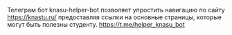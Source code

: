 Телеграм бот knasu-helper-bot позволяет упростить навигацию по сайту https://knastu.ru/ предоставляя ссылки на основные страницы, которые могут быть полезны студенту. 
https://t.me/helper_knasu_bot
